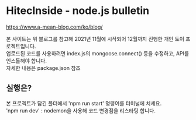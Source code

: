 # HitecInside - node.js bulletin

https://www.a-mean-blog.com/ko/blog/


본 사이트는 위 블로그를 참고해 2021년 11월에 시작되어 12월까지 진행한 개인 토이 프로젝트입니다.     
업로드된 코드를 사용하려면 index.js의 mongoose.connect() 등을 수정하고, API를 인스톨해야 합니다.    
자세한 내용은 package.json 참조


## 실행은?


본 프로젝트가 담긴 폴더에서 'npm run start' 명령어를 터미널에 치세요.    
'npm run dev' : nodemon을 사용해 코드 변경점을 리스타팅 합니다.
